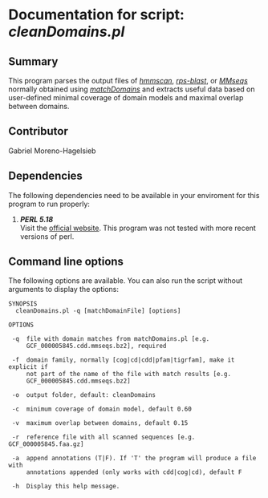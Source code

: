 # Documentation for script: _cleanDomains.pl_


## Summary
This program parses the output files of [_hmmscan_](http://hmmer.org/), [_rps-blast_](https://blast.ncbi.nlm.nih.gov/Blast.cgi?PAGE_TYPE=BlastDocs&DOC_TYPE=Download), or [_MMseqs_](https://github.com/soedinglab/MMseqs2) normally obtained using [_matchDomains_](matchDomains.md) and extracts useful data based on user-defined minimal coverage of domain models and maximal overlap between domains.


## Contributor
Gabriel Moreno-Hagelsieb


## Dependencies
The following dependencies need to be available in your enviroment for this 
program to run properly:

1. **_PERL 5.18_**  
Visit the [official website](https://www.perl.org/). This program 
was not tested with more recent versions of perl.


## Command line options
The following options are available. You can also run the 
script without arguments to display the options:  

    SYNOPSIS
      cleanDomains.pl -q [matchDomainFile] [options]

    OPTIONS
    
     -q  file with domain matches from matchDomains.pl [e.g.
         GCF_000005845.cdd.mmseqs.bz2], required

     -f  domain family, normally [cog|cd|cdd|pfam|tigrfam], make it explicit if
         not part of the name of the file with match results [e.g.
         GCF_000005845.cdd.mmseqs.bz2]

     -o  output folder, default: cleanDomains

     -c  minimum coverage of domain model, default 0.60

     -v  maximum overlap between domains, default 0.15

     -r  reference file with all scanned sequences [e.g. GCF_000005845.faa.gz]

     -a  append annotations (T|F). If 'T' the program will produce a file with
         annotations appended (only works with cdd|cog|cd), default F
         
     -h  Display this help message.
